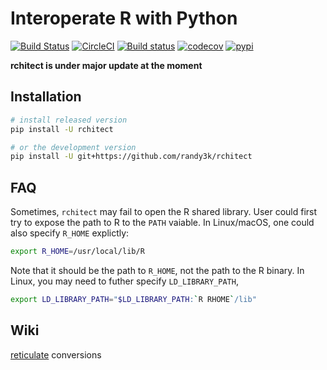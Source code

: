 # Interoperate R with Python

[![Build Status](https://travis-ci.org/randy3k/rchitect.svg?branch=master)](https://travis-ci.org/randy3k/rchitect)
[![CircleCI](https://circleci.com/gh/randy3k/rchitect/tree/master.svg?style=shield)](https://circleci.com/gh/randy3k/rchitect/tree/master)
[![Build status](https://ci.appveyor.com/api/projects/status/4o9m8q61m755xc2a/branch/master?svg=true)](https://ci.appveyor.com/project/randy3k/rchitect/branch/master)
[![codecov](https://codecov.io/gh/randy3k/rchitect/branch/master/graph/badge.svg)](https://codecov.io/gh/randy3k/rchitect)
[![pypi](https://img.shields.io/pypi/v/rchitect.svg)](https://pypi.org/project/rchitect/)


**rchitect is under major update at the moment**

## Installation

```sh
# install released version
pip install -U rchitect

# or the development version
pip install -U git+https://github.com/randy3k/rchitect
```

## FAQ

Sometimes, `rchitect` may fail to open the R shared library. User could first
try to expose the path to R to the `PATH` vaiable. In Linux/macOS, one could
also specify `R_HOME` explictly:
```sh
export R_HOME=/usr/local/lib/R
```
Note that it should be the path to `R_HOME`, not the path to the R binary. In
Linux, you may need to futher specify `LD_LIBRARY_PATH`,

```sh
export LD_LIBRARY_PATH="$LD_LIBRARY_PATH:`R RHOME`/lib"
```

## Wiki

[reticulate](https://github.com/randy3k/rchitect/wiki/Conversions-between-reticulate-and-rchitect-objects-are-seamless) conversions
